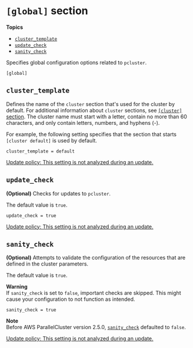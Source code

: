 # `[global]` section<a name="global"></a>

**Topics**
+ [`cluster_template`](#cluster-template)
+ [`update_check`](#update-check)
+ [`sanity_check`](#sanity-check)

Specifies global configuration options related to `pcluster`\.

```
[global]
```

## `cluster_template`<a name="cluster-template"></a>

Defines the name of the `cluster` section that's used for the cluster by default\. For additional information about `cluster` sections, see [`[cluster]` section](cluster-definition.md)\. The cluster name must start with a letter, contain no more than 60 characters, and only contain letters, numbers, and hyphens \(\-\)\.

For example, the following setting specifies that the section that starts `[cluster default]` is used by default\.

```
cluster_template = default
```

[Update policy: This setting is not analyzed during an update.](using-pcluster-update.md#update-policy-setting-ignored)

## `update_check`<a name="update-check"></a>

**\(Optional\)** Checks for updates to `pcluster`\.

The default value is `true`\.

```
update_check = true
```

[Update policy: This setting is not analyzed during an update.](using-pcluster-update.md#update-policy-setting-ignored)

## `sanity_check`<a name="sanity-check"></a>

**\(Optional\)** Attempts to validate the configuration of the resources that are defined in the cluster parameters\.

The default value is `true`\.

**Warning**  
If `sanity_check` is set to `false`, important checks are skipped\. This might cause your configuration to not function as intended\.

```
sanity_check = true
```

**Note**  
Before AWS ParallelCluster version 2\.5\.0, [`sanity_check`](#sanity-check) defaulted to `false`\.

[Update policy: This setting is not analyzed during an update.](using-pcluster-update.md#update-policy-setting-ignored)